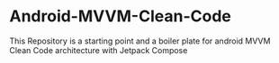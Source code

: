 # Android-MVVM-Clean-Code
This Repository is a starting point and a boiler plate for android MVVM Clean Code architecture with Jetpack Compose
